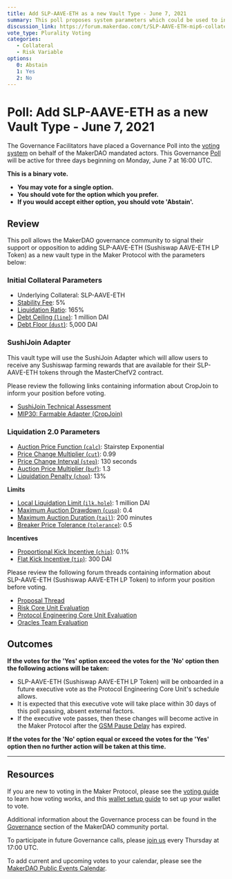 ```yaml
---
title: Add SLP-AAVE-ETH as a new Vault Type - June 7, 2021
summary: This poll proposes system parameters which could be used to initialize SLP-AAVE-ETH as a new vault type.
discussion_link: https://forum.makerdao.com/t/SLP-AAVE-ETH-mip6-collateral-onboarding-application/7688
vote_type: Plurality Voting
categories:
   - Collateral
   - Risk Variable
options:
   0: Abstain
   1: Yes
   2: No
---
```

# Poll: Add SLP-AAVE-ETH as a new Vault Type - June 7, 2021

The Governance Facilitators have placed a Governance Poll into the [voting system](https://vote.makerdao.com/polling) on behalf of the MakerDAO mandated actors. This Governance [Poll](https://community-development.makerdao.com/en/learn/governance/on-chain-gov) will be active for three days beginning on Monday, June 7 at 16:00 UTC.

**This is a binary vote.** 
- **You may vote for a single option.** 
- **You should vote for the option which you prefer.**
- **If you would accept either option, you should vote 'Abstain'.**

## Review

This poll allows the MakerDAO governance community to signal their support or opposition to adding SLP-AAVE-ETH (Sushiswap AAVE-ETH LP Token) as a new vault type in the Maker Protocol with the parameters below:

### Initial Collateral Parameters

* Underlying Collateral: SLP-AAVE-ETH
* [Stability Fee](https://community-development.makerdao.com/en/learn/governance/param-stability-fee): 5%
* [Liquidation Ratio](https://community-development.makerdao.com/en/learn/governance/param-liquidation-ratio): 165%
* [Debt Ceiling (`line`)](https://community-development.makerdao.com/en/learn/governance/param-debt-ceiling): 1 million DAI
* [Debt Floor (`dust`)](https://community-development.makerdao.com/en/learn/governance/param-debt-floor): 5,000 DAI

### SushiJoin Adapter

This vault type will use the SushiJoin Adapter which will allow users to receive any Sushiswap farming rewards that are available for their SLP-AAVE-ETH tokens through the MasterChefV2 contract.

Please review the following links containing information about CropJoin to inform your position before voting.

* [SushiJoin Technical Assessment](https://forum.makerdao.com/t/technical-overview-of-the-sushiswap-variant-of-the-cropjoin-adapter-sushijoin/8122)
* [MIP30: Farmable Adapter (CropJoin)](https://mips.makerdao.com/mips/details/MIP30)

### Liquidation 2.0 Parameters

* [Auction Price Function (`calc`)](https://community-development.makerdao.com/en/learn/governance/param-auction-price-function): Stairstep Exponential
* [Price Change Multiplier (`cut`)](https://community-development.makerdao.com/en/learn/governance/param-auction-price-function): 0.99
* [Price Change Interval (`step`)](https://community-development.makerdao.com/en/learn/governance/param-auction-price-function): 130 seconds
* [Auction Price Multiplier (`buf`)](https://community-development.makerdao.com/en/learn/governance/param-auction-price-multiplier): 1.3
* [Liquidation Penalty (`chop`)](https://community-development.makerdao.com/en/learn/governance/param-liquidation-penalty): 13%

**Limits**

* [Local Liquidation Limit (`ilk.hole`)](https://community-development.makerdao.com/en/learn/governance/param-local-liquidation-limit): 1 million DAI
* [Maximum Auction Drawdown (`cusp`)](https://community-development.makerdao.com/en/learn/governance/param-max-auction-drawdown): 0.4
* [Maximum Auction Duration (`tail`)](https://community-development.makerdao.com/en/learn/governance/param-max-auction-duration): 200 minutes
* [Breaker Price Tolerance (`tolerance`)](https://community-development.makerdao.com/en/learn/governance/param-breaker-price-tolerance): 0.5

**Incentives**

* [Proportional Kick Incentive (`chip`)](https://community-development.makerdao.com/en/learn/governance/param-proportional-kick-incentive): 0.1%
* [Flat Kick Incentive (`tip`)](https://community-development.makerdao.com/en/learn/governance/param-flat-kick-incentive): 300 DAI

Please review the following forum threads containing information about SLP-AAVE-ETH (Sushiswap AAVE-ETH LP Token) to inform your position before voting.
* [Proposal Thread](https://forum.makerdao.com/t/SLP-AAVE-ETH-mip6-collateral-onboarding-application/7688)
* [Risk Core Unit Evaluation](https://forum.makerdao.com/t/slp-aave-eth-collateral-onboarding-risk-evaluation/8468)
* [Protocol Engineering Core Unit Evaluation](https://forum.makerdao.com/t/slp-aave-eth-erc20-token-smart-contract-technical-assessment/8519)
* [Oracles Team Evaluation]($oracles_link)

## Outcomes

**If the votes for the 'Yes' option exceed the votes for the 'No' option then the following actions will be taken:**
* SLP-AAVE-ETH (Sushiswap AAVE-ETH LP Token) will be onboarded in a future executive vote as the Protocol Engineering Core Unit's schedule allows. 
* It is expected that this executive vote will take place within 30 days of this poll passing, absent external factors.
* If the executive vote passes, then these changes will become active in the Maker Protocol after the [GSM Pause Delay](https://community-development.makerdao.com/en/learn/governance/param-gsm-pause-delay) has expired.

**If the votes for the 'No' option equal or exceed the votes for the 'Yes' option then no further action will be taken at this time.**

---

## Resources

If you are new to voting in the Maker Protocol, please see the [voting guide](https://community-development.makerdao.com/en/learn/governance/how-voting-works/) to learn how voting works, and this [wallet setup guide](https://community-development.makerdao.com/en/learn/governance/voting-setup/) to set up your wallet to vote.

Additional information about the Governance process can be found in the [Governance](https://community-development.makerdao.com/en/learn/governance) section of the MakerDAO community portal.

To participate in future Governance calls, please [join us](https://github.com/makerdao/community/tree/master/governance/governance-and-risk-meetings) every Thursday at 17:00 UTC.

To add current and upcoming votes to your calendar, please see the [MakerDAO Public Events Calendar](https://calendar.google.com/calendar/embed?src=makerdao.com_3efhm2ghipksegl009ktniomdk%40group.calendar.google.com&ctz=UTC&mode=week&showCalendars=0&showPrint=0).
